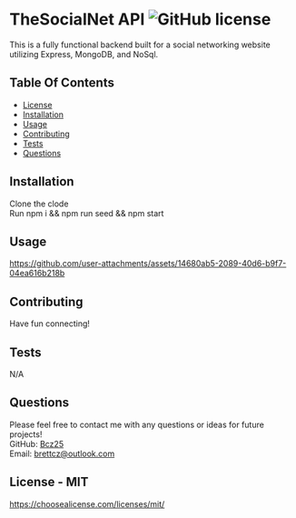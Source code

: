 # TheSocialNet API ![GitHub license](https://img.shields.io/github/license/Naereen/StrapDown.js.svg)
This is a fully functional backend built for a social networking website utilizing Express, MongoDB, and NoSql.

## Table Of Contents
* [License](#license)   
* [Installation](#install)
* [Usage](#use)
* [Contributing](#contributing)
* [Tests](#test)
* [Questions](#questions)

<a name="install"></a>
## Installation
Clone the clode<br>Run npm i && npm run seed && npm start

<a name="use"></a>
## Usage
https://github.com/user-attachments/assets/14680ab5-2089-40d6-b9f7-04ea616b218b


<a name="contributing"></a>
## Contributing
Have fun connecting!

<a name="test"></a>
## Tests
N/A

<a name="questions"></a>
## Questions
Please feel free to contact me with any questions or ideas for future projects!<br>
GitHub: [Bcz25](https://github.com/Bcz25)<br>
Email: brettcz@outlook.com

<a name="license"></a>
## License - MIT
https://choosealicense.com/licenses/mit/
